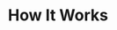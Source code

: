 ---
title : "How It Works"
description : "this is meta description"
layout : "how-it-works"
draft : false

# how_it_works_video
how_it_works_video:
  enable: true
  subtitle: "How It Works"
  title: "See How Wallet Works In One Minute."
  description: "Lorem ipsum dolor sit amet, consectetur adipiscing elit. Consv allis quam aliquet integer eget magna ullam corper peent esque urna. Srna morbi id vitae. Vulpuate nisl 


  sed morbi sit ut placerat eges aeftas et. Pellen tesque tristisque magnis augue gravida pulvinar placerat. Tellus massa pretra scelerisque leo. In faucisfbus egestas. In habitasse sagittis, convallis ut commodo amet."

  video_thumb: "images/video-thumb.webp"
  youtube_popup:
    enable: true
    video_embed_link : "https://www.youtube.com/embed/dyZcRRWiuuw"

# loan_steps
loan_steps:
  enable: true
  subtitle: "Apply Loan"
  title: "Applying For A Loan Is Very Easy In Just 3 Easy Steps"

  steps:
  - count: "01"
    title: "Fill Out The Form"
    description: "Lorem ipsum dolor, consectetur adipiscing. Id egestas sceleriue dui id sed velit facsi eget. Magnis etra."

  - count: "02"
    title: "Data verification"
    description: "Lorem ipsum dolor, consectetur adipiscing. Id egestas sceleriue dui id sed velit facsi eget. Magnis etra."
    
  - count: "03"
    title: "Get your money"
    description: "Lorem ipsum dolor, consectetur adipiscing. Id egestas sceleriue dui id sed velit facsi eget. Magnis etra."

# icon_box
icon_box:
  enable: true
  subtitle: "Questions You Have"
  title: "You Will Get In Wallet"
  description: "Lorem ipsum dolor sit amet, consectetur adipiscing . egestas cursus pellentesque dignissim dui, congue. Vel etiam ut "

  icon_box_items:
  - icon: "fas fa-truck"
    title: "Fast and convenient"  #https://fontawesome.com/icons
    description: "Lorem ipsum dolor sit amet, conse cteatur adipiscing elit. Sit eros, in adipia scing non tellus netus. Pharetra egestas laciansfsia."

  - icon: "fas fa-shield-alt"  #https://fontawesome.com/icons
    title: "Vey Safe and reliable"
    description: "Lorem ipsum dolor sit amet, conse cteatur adipiscing elit. Sit eros, in adipia scing non tellus netus. Pharetra egestas laciansfsia."

  - icon: "fas fa-handshake"  #https://fontawesome.com/icons
    title: "Trusted by customers"
    description: "Lorem ipsum dolor sit amet, conse cteatur adipiscing elit. Sit eros, in adipia scing non tellus netus. Pharetra egestas laciansfsia."

# additional_information
additional_info:
  enable: true
  subtitle: "QUIESTIONS fOR LOAN"
  title: "Additional Informations"
  
  additional_info_item:
  - title: "How can I integrate Avocode to my current tool stack?"
    content: "###### Service Provided AS IS: 
    
    The Service is provided for free during this pilot project, and is provided as is with no warranty. Conclude will provide User support for the Service, however; Conclude is not committed to any level of service or availability of the Service. A further description of the Service and our user support is available at the Site.

    ###### Company Liability:

    If you enter into this agreement on behalf of a company, you hereby agree that the company is responsible under this Agreement for all actions and omissions conducted by its designated users of the Service.
    "

  - title: "How can I use Avocode with cloud documents?"
    content: "The difference between and premium product consist number of components, plugins, page in each. The Free versions contain only a few elements and pages that."

  - title: "If I cancel, can I archive my designs to keep them safe until I come back?"
    content: "The difference between and premium product consist number of components, plugins, page in each. The Free versions contain only a few elements and pages that."

  - title: "How can I adjust user permissions & admin provileges?"
    content: "The difference between and premium product consist number of components, plugins, page in each. The Free versions contain only a few elements and pages that."

  - title: "How do I get back to Avocode and resume my subscription?"
    content: "The difference between and premium product consist number of components, plugins, page in each. The Free versions contain only a few elements and pages that."

---